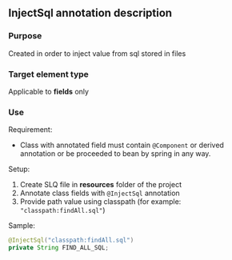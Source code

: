 ## InjectSql annotation description

### Purpose

Created in order to inject value from sql stored in files 

### Target element type

Applicable to **fields** only

### Use  

Requirement:  
- Class with annotated field must contain `@Component` or derived annotation or be proceeded to bean by spring in any way.

Setup:
1) Create SLQ file in **resources** folder of the project
2) Annotate class fields with `@InjectSql` annotation
3) Provide path value using classpath (for example: `"classpath:findAll.sql"`)  

Sample:  
```java
@InjectSql("classpath:findAll.sql")
private String FIND_ALL_SQL;
```